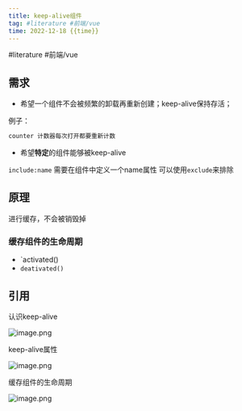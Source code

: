 ```yaml
---
title: keep-alive组件
tag: #literature #前端/vue 
time: 2022-12-18 {{time}}
---
```

#literature #前端/vue 
## 需求

- 希望一个组件不会被频繁的卸载再重新创建；keep-alive保持存活；

例子：
```js
counter 计数器每次打开都要重新计数
```

- 希望**特定**的组件能够被keep-alive

`include:name`
需要在组件中定义一个name属性
可以使用`exclude`来排除


## 原理

进行缓存，不会被销毁掉

### 缓存组件的生命周期

- `activated()
- `deativated()`



## 引用

认识keep-alive

![image.png](https://finzulpic.oss-cn-hangzhou.aliyuncs.com/20221218165919.png)


keep-alive属性

![image.png](https://finzulpic.oss-cn-hangzhou.aliyuncs.com/20221218170049.png)


缓存组件的生命周期

![image.png](https://finzulpic.oss-cn-hangzhou.aliyuncs.com/20221218170136.png)




